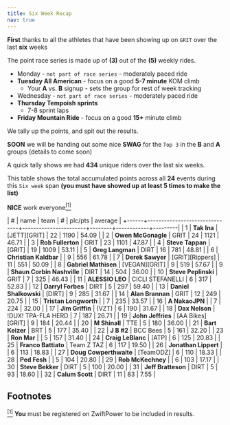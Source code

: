 ```yaml
---
title: Six Week Recap
nav: true
---
```


**First** thanks to all the athletes that have been showing up on
  `GRIT` over the last **six** weeks

The point race series is made up of **(3)** out of the **(5)** weekly rides.

- Monday - `not part of race series` - moderately paced ride
- **Tuesday All American** - focus on a good **5-7 minute** KOM climb
  - Your **A** vs. **B** signup - sets the group for rest of week tracking
- Wednesday - `not part of race series` - moderately paced ride
- **Thursday Tempoish sprints**
  - 7-8 sprint laps
- **Friday Mountain Ride** - focus on a good **15+** minute climb

We tally up the points, and spit out the results.

**SOON** we will be handing out some nice **SWAG** for the `Top 3` in
  the **B** and **A** groups (details to come soon)

A quick tally shows we had **434** unique riders over the last six weeks.

This table shows the total accumulated points across all **24** events
during this `Six week` span **(you must have showed up at least 5
times to make the list)**

**NICE** work everyone[<sup>[1]</sup>](#1)

| #    | name                          | team                  | #      | plc/pts    | average |
+------+-------------------------------+-----------------------+--------+------------+---------|
| 1    | **Tak Ina**                   | [JETT][GRIT]          | 22     | 1190       | 54.09   |
| 2    | **Owen McGonagle**            | GRIT                  | 24     | 1121       | 46.71   |
| 3    | **Rob Fullerton**             | GRIT                  | 23     | 1101       | 47.87   |
| 4    | **Steve Tappan**              | [GRIT]                | 19     | 1009       | 53.11   |
| 5    | **Greg Langman**              | DIRT                  | 16     | 781        | 48.81   |
| 6    | **Christian Kaldbar**         |                       | 9      | 556        | 61.78   |
| 7    | **Derek Sawyer**              | [GRIT][Rippers]       | 11     | 551        | 50.09   |
| 8    | **Gabriel Mathisen**          | [VEGAN][GRIT]         | 9      | 519        | 57.67   |
| 9    | **Shaun Corbin Nashville**    | DIRT                  | 14     | 504        | 36.00   |
| 10   | **Steve Peplinski**           | GRIT                  | 7      | 325        | 46.43   |
| 11   | **ALESSIO LEO**               | CICLI STEFANELLI      | 6      | 317        | 52.83   |
| 12   | **Darryl Forbes**             | DIRT                  | 5      | 297        | 59.40   |
| 13   | **Daniel Shalkowski**         | [DIRT]                | 9      | 285        | 31.67   |
| 14   | **Alan Brannan**              | GRIT                  | 12     | 249        | 20.75   |
| 15   | **Tristan Longworth**         |                       | 7      | 235        | 33.57   |
| 16   | **A NakaoJPN**                |                       | 7      | 224        | 32.00   |
| 17   | **Jim Griffin**               | (VZT)                 | 6      | 190        | 31.67   |
| 18   | **Dax Nelson**                | !DUX! TPA-FLA HERD    | 7      | 187        | 26.71   |
| 19   | **John Jeffries**             | [AA Bikes][GRIT]      | 9      | 184        | 20.44   |
| 20   | **M Shinall**                 | TTE                   | 5      | 180        | 36.00   |
| 21   | **Bart Keizer**               | BRT                   | 5      | 177        | 35.40   |
| 22   | **J B #2**                    | BCC   Bees            | 5      | 161        | 32.20   |
| 23   | **Ron Mar**                   |                       | 5      | 157        | 31.40   |
| 24   | **Craig LeBlanc**             | [ATP]                 | 6      | 125        | 20.83   |
| 25   | **Franco Battiato**           | Team Z TAZ            | 6      | 117        | 19.50   |
| 26   | **Jonathan Lippert**          |                       | 6      | 113        | 18.83   |
| 27   | **Doug Cowperthwaite**        | [TeamODZ]             | 6      | 110        | 18.33   |
| 28   | **Ped Fesh**                  |                       | 5      | 104        | 20.80   |
| 29   | **Rob McKechney**             |                       | 6      | 103        | 17.17   |
| 30   | **Steve Bekker**              | DIRT                  | 5      | 100        | 20.00   |
| 31   | **Jeff Bratteson**            | DIRT                  | 5      | 93         | 18.60   |
| 32   | **Calum Scott**               | DIRT                  | 11     | 83         | 7.55    |


## **Footnotes**

[<sup>[1]</sup>](#1) <a class="anchor" id="1"></a>**You** must be registered on ZwiftPower to be included in results.
